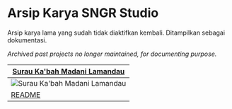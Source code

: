 # Arsip Karya SNGR Studio

Arsip karya lama yang sudah tidak diaktifkan kembali. Ditampilkan sebagai dokumentasi.

*Archived past projects no longer maintained, for documenting purpose.*

| [Surau Ka'bah Madani Lamandau][kotimbercahaya] |
| --- |
| ![Surau Ka'bah Madani Lamandau][imgkotimbercahaya] |
| [README][readmekotimbercahaya] |

<!--links-->
[kotimbercahaya]: https://kotimbercahaya4.netlify.app/

<!--images-->
[imgkotimbercahaya]: https://api.sngr.studio/image/393w/851h/https%3A%2F%2Fkotimbercahaya4.netlify.app

<!--readme-->
[readmekotimbercahaya]: /kotimbercahaya/README.md